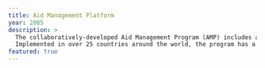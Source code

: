 ```yaml
---
title: Aid Management Platform
year: 2005
description: >
  The collaboratively-developed Aid Management Program (AMP) includes a robust software application as well as technical, institutional, and policy support.
  Implemented in over 25 countries around the world, the program has a strong track record in strengthening local financial ownership, facilitating resource management, and opening up aid information to the public.
featured: true
---
```

